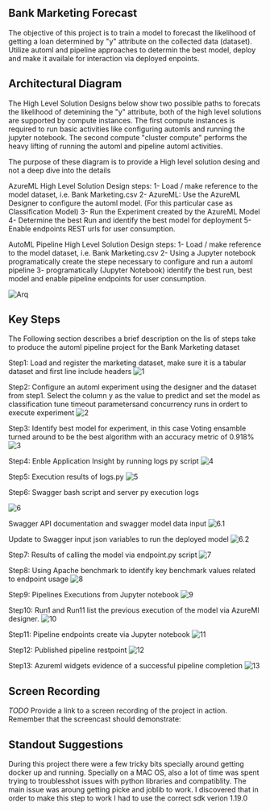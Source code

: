 

## Bank Marketing Forecast

The objective of this project is to train a model to forecast the likelihood of getting a loan determined by "y" attribute on the collected data (dataset). Utilize 
automl and pipeline approaches to determin the best model, deploy and make it availale for interaction via deployed enpoints.

## Architectural Diagram
The High Level Solution Designs below show two possible paths to forecats the likelihood of detemining the "y" attribute, both of the high level solutions are supported by compute instances. The first compute instances is required to run basic activities like configuring automls and running the jupyter notebook. The second compute "cluster compute" performs the heavy lifting of running the automl and pipeline automl activities.

The purpose of these diagram is to provide a High level solution desing and not a deep dive into the details

AzureML High Level Solution Design steps:
1- Load / make reference to the model dataset, i.e. Bank Marketing.csv
2- AzureML: Use the AzureML Designer to configure the automl model. (For this particular case as Classification Model)
3- Run the Experiment created by the AzureML Model
4- Determine the best Run and identify the best model for deployment
5- Enable endpoints REST urls for user consumption.

AutoML Pipeline High Level Solution Design steps:
1- Load / make reference to the model dataset, i.e. Bank Marketing.csv
2- Using a Jupyter notebook programatically create the stepe necessary to configure and run a automl pipeline
3- programatically (Jupyter Notebook) identify the best run, best model and enable pipeline endpoints for user consumption.

![Arq](https://github.com/auravila/DataScience-Project2/blob/master/Screenshots/ArchitectureDiagram.jpeg)

## Key Steps
The Following section describes a brief description on the lis of steps take to produce the automl pipeline project for the Bank Marketing dataset

Step1:
Load and register the marketing dataset, make sure it is a tabular dataset and first line include headers
![1](https://github.com/auravila/DataScience-Project2/blob/master/Screenshots/1-RegisteredDataset.png)

Step2:
Configure an automl experiment using the designer and the dataset from step1. Select the column y as the value to predict and set the model as classification
tune timeout parametersand concurrency runs in ordert to execute experiment
![2](https://github.com/auravila/DataScience-Project2/blob/master/Screenshots/2-ExperimentCompleted.jpeg)

Step3:
Identify best model for experiment, in this case Voting ensamble turned around to be the best algorithm with an accuracy metric of 0.918%
![3](https://github.com/auravila/DataScience-Project2/blob/master/Screenshots/3-BestModel.jpeg)

Step4:
Enble Application Insight by running logs py script
![4](https://github.com/auravila/DataScience-Project2/blob/master/Screenshots/4-InsightsEnabled.jpeg)

Step5:
Execution results of logs.py
![5](https://github.com/auravila/DataScience-Project2/blob/master/Screenshots/5-logs_py.jpeg)

Step6:
Swagger bash script and server py execution logs

![6](https://github.com/auravila/DataScience-Project2/blob/master/Screenshots/6.1-Swaggerandserverpyrun.jpeg)

Swagger API documentation and swagger model data input
![6.1](https://github.com/auravila/DataScience-Project2/blob/master/Screenshots/6.2-SwaggerAPI.jpeg)

Update to Swagger input json variables to run the deployed model
![6.2](https://github.com/auravila/DataScience-Project2/blob/master/Screenshots/6.3-SwaggerAPI2.jpeg)

Step7:
Results of calling the model via endpoint.py script
![7](https://github.com/auravila/DataScience-Project2/blob/master/Screenshots/7-Endpoint_py.jpeg)

Step8:
Using Apache benchmark to identify key benchmark values related to endpoint usage
![8](https://github.com/auravila/DataScience-Project2/blob/master/Screenshots/8-Benchmark.jpeg)

Step9:
Pipelines Executions from Jupyter notebook
![9](https://github.com/auravila/DataScience-Project2/blob/master/Screenshots/9-PipelinesCreatedandExecuted.jpeg)

Step10:
Run1 and Run11 list the previous execution of the model via AzureMl designer.
![10](https://github.com/auravila/DataScience-Project2/blob/master/Screenshots/11-BankDSAzureMLRun.jpeg)

Step11:
Pipeline endpoints create via Jupyter notebook
![11](https://github.com/auravila/DataScience-Project2/blob/master/Screenshots/12-PipelineSectionShowingEndpoints.jpeg)

Step12:
Published pipeline restpoint
![12](https://github.com/auravila/DataScience-Project2/blob/master/Screenshots/13-PublishedPipelineoverview.jpeg)

Step13:
Azureml widgets evidence of a successful pipeline completion
![13](https://github.com/auravila/DataScience-Project2/blob/master/Screenshots/14-WidgetsSteprun.jpeg)

## Screen Recording
*TODO* Provide a link to a screen recording of the project in action. Remember that the screencast should demonstrate:

## Standout Suggestions
During this project there were a few tricky bits specially around getting docker up and running. Specially on a MAC OS, also a lot of time was spent trying to troublesshot issues with python libraries and compatiblity. The main issue was aroung getting picke and joblib to work. I discovered that in order to make this step to work I had to use the correct sdk verion 1.19.0
